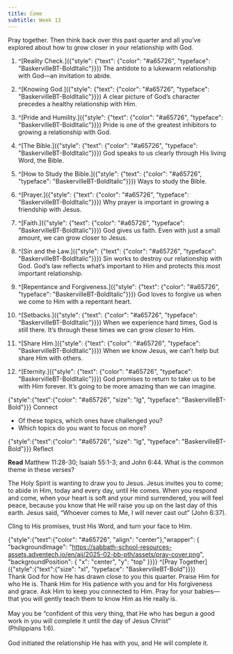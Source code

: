 ```yaml
---
title: Come
subtitle: Week 13
---
```


Pray together. Then think back over this past quarter and all you’ve explored about how to grow closer in your relationship with God.

1. ^[Reality Check.]({"style": {"text": {"color": "#a65726", "typeface": "BaskervilleBT-BoldItalic"}}}) The antidote to a lukewarm relationship with God—an invitation to abide.

2. ^[Knowing God.]({"style": {"text": {"color": "#a65726", "typeface": "BaskervilleBT-BoldItalic"}}}) A clear picture of God’s character precedes a healthy relationship with Him.
3. ^[Pride and Humility.]({"style": {"text": {"color": "#a65726", "typeface": "BaskervilleBT-BoldItalic"}}}) Pride is one of the greatest inhibitors to growing a relationship with God.
4. ^[The Bible.]({"style": {"text": {"color": "#a65726", "typeface": "BaskervilleBT-BoldItalic"}}}) God speaks to us clearly through His living Word, the Bible.
5. ^[How to Study the Bible.]({"style": {"text": {"color": "#a65726", "typeface": "BaskervilleBT-BoldItalic"}}}) Ways to study the Bible.
6. ^[Prayer.]({"style": {"text": {"color": "#a65726", "typeface": "BaskervilleBT-BoldItalic"}}}) Why prayer is important in growing a friendship with Jesus.
7. ^[Faith.]({"style": {"text": {"color": "#a65726", "typeface": "BaskervilleBT-BoldItalic"}}}) God gives us faith. Even with just a small amount, we can grow closer to Jesus.
8. ^[Sin and the Law.]({"style": {"text": {"color": "#a65726", "typeface": "BaskervilleBT-BoldItalic"}}}) Sin works to destroy our relationship with God. God’s law reflects what’s important to Him and protects this most important relationship.
9. ^[Repentance and Forgiveness.]({"style": {"text": {"color": "#a65726", "typeface": "BaskervilleBT-BoldItalic"}}}) God loves to forgive us when we come to Him with a repentant heart.
10. ^[Setbacks.]({"style": {"text": {"color": "#a65726", "typeface": "BaskervilleBT-BoldItalic"}}}) When we experience hard times, God is still there. It’s through these times we can grow closer to Him.
11. ^[Share Him.]({"style": {"text": {"color": "#a65726", "typeface": "BaskervilleBT-BoldItalic"}}}) When we know Jesus, we can’t help but share Him with others.
12. ^[Eternity.]({"style": {"text": {"color": "#a65726", "typeface": "BaskervilleBT-BoldItalic"}}}) God promises to return to take us to be with Him forever. It’s going to be more amazing than we can imagine.

{"style":{"text":{"color": "#a65726", "size": "lg", "typeface": "BaskervilleBT-Bold"}}}
Connect

+ Of these topics, which ones have challenged you?
+ Which topics do you want to focus on more?

{"style":{"text":{"color": "#a65726", "size": "lg", "typeface": "BaskervilleBT-Bold"}}}
Reflect

**Read** Matthew 11:28-30; Isaiah 55:1-3; and John 6:44. What is the common theme in these verses?

The Holy Spirit is wanting to draw you to Jesus. Jesus invites you to come; to abide in Him, today and every day, until He comes. When you respond and come, when your heart is soft and your mind surrendered, you will feel peace, because you know that He will raise you up on the last day of this earth. Jesus said, “Whoever comes to Me, I will never cast out” (John 6:37).

Cling to His promises, trust His Word, and turn your face to Him.

{"style":{"text":{"color": "#a65726", "align": "center"},"wrapper": { "backgroundImage": "https://sabbath-school-resources-assets.adventech.io/en/aij/2025-02-bb-pth/assets/pray-cover.png", "backgroundPosition": { "x": "center", "y": "top" }}}}
^[Pray Together]({"style":{"text":{"size": "xl", "typeface": "BaskervilleBT-Bold"}}})\
Thank God for how He has drawn close to you this quarter. Praise Him for\
who He is. Thank Him for His patience with you and for His forgiveness\
and grace. Ask Him to keep you connected to Him. Pray for your babies—\
that you will gently teach them to know Him as He really is.\
\
May you be “confident of this very thing, that He who has begun a good\
work in you will complete it until the day of Jesus Christ”\
(Philippians 1:6).\
\
God initiated the relationship He has with you, and He will complete it.